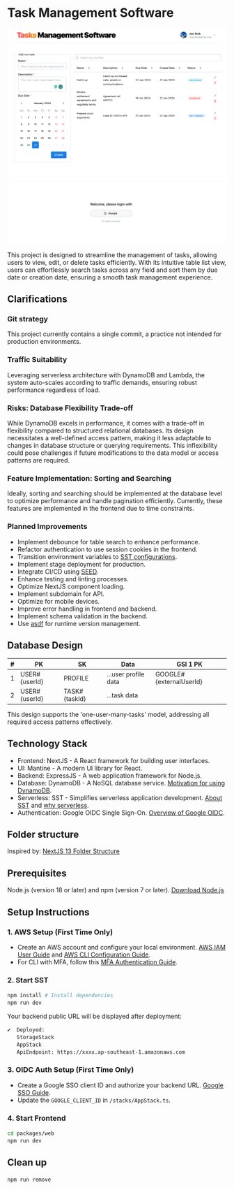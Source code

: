# Task Management Software

![image](./docs/screenshot%20home%20page.png)
![image](./docs/screenshot%20login%20page.png)

This project is designed to streamline the management of tasks, allowing users to view, edit, or delete tasks efficiently. With its intuitive table list view, users can effortlessly search tasks across any field and sort them by due date or creation date, ensuring a smooth task management experience.

## Clarifications

### Git strategy

This project currently contains a single commit, a practice not intended for production environments.

### Traffic Suitability

Leveraging serverless architecture with DynamoDB and Lambda, the system auto-scales according to traffic demands, ensuring robust performance regardless of load.

### Risks: Database Flexibility Trade-off

While DynamoDB excels in performance, it comes with a trade-off in flexibility compared to structured relational databases. Its design necessitates a well-defined access pattern, making it less adaptable to changes in database structure or querying requirements. This inflexibility could pose challenges if future modifications to the data model or access patterns are required.

### Feature Implementation: Sorting and Searching

Ideally, sorting and searching should be implemented at the database level to optimize performance and handle pagination efficiently. Currently, these features are implemented in the frontend due to time constraints.

### Planned Improvements

- Implement debounce for table search to enhance performance.
- Refactor authentication to use session cookies in the frontend.
- Transition environment variables to [SST configurations](https://docs.sst.dev/config).
- Implement stage deployment for production.
- Integrate CI/CD using [SEED](https://seed.run/docs/iam-credentials-per-stage).
- Enhance testing and linting processes.
- Optimize NextJS component loading.
- Implement subdomain for API.
- Optimize for mobile devices.
- Improve error handling in frontend and backend.
- Implement schema validation in the backend.
- Use [asdf](https://asdf-vm.com/guide/getting-started.html) for runtime version management.

## Database Design

| #   | PK            | SK            | Data                 | GSI 1 PK                |
| --- | ------------- | ------------- | -------------------- | ----------------------- |
| 1   | USER#{userId} | PROFILE       | ...user profile data | GOOGLE#{externalUserId} |
| 2   | USER#{userId} | TASK#{taskId} | ...task data         |                         |

This design supports the 'one-user-many-tasks' model, addressing all required access patterns effectively.

## Technology Stack

- Frontend: NextJS - A React framework for building user interfaces.
- UI: Mantine - A modern UI library for React.
- Backend: ExpressJS - A web application framework for Node.js.
- Database: DynamoDB - A NoSQL database service. [Motivation for using DynamoDB](https://aws.amazon.com/blogs/database/motivations-for-migration-to-amazon-dynamodb).
- Serverless: SST - Simplifies serverless application development. [About SST](https://sst.dev/chapters/what-is-sst.html) and [why serverless](https://sst.dev/chapters/why-create-serverless-apps.html).
- Authentication: Google OIDC Single Sign-On. [Overview of Google OIDC](https://docs.sst.dev/auth#google).

## Folder structure

Inspired by: [NextJS 13 Folder Structure](https://medium.com/@mertenercan/nextjs-13-folder-structure-c3453d780366)

## Prerequisites

Node.js (version 18 or later) and npm (version 7 or later). [Download Node.js](https://nodejs.org/en)

## Setup Instructions

### 1. AWS Setup (First Time Only)

- Create an AWS account and configure your local environment. [AWS IAM User Guide](https://sst.dev/chapters/create-an-iam-user.html) and [AWS CLI Configuration Guide](https://sst.dev/chapters/configure-the-aws-cli.html).
- For CLI with MFA, follow this [MFA Authentication Guide](https://aws.amazon.com/premiumsupport/knowledge-center/authenticate-mfa-cli).

### 2. Start SST

```sh
npm install # Install dependencies
npm run dev
```

Your backend public URL will be displayed after deployment:

```sh
✔  Deployed:
   StorageStack
   AppStack
   ApiEndpoint: https://xxxx.ap-southeast-1.amazonaws.com
```

### 3. OIDC Auth Setup (First Time Only)

- Create a Google SSO client ID and authorize your backend URL. [Google SSO Guide](https://sst.dev/examples/how-to-add-google-login-to-your-sst-apps.html).
- Update the `GOOGLE_CLIENT_ID` in `/stacks/AppStack.ts`.

### 4. Start Frontend

```sh
cd packages/web
npm run dev
```

## Clean up

```sh
npm run remove
```
